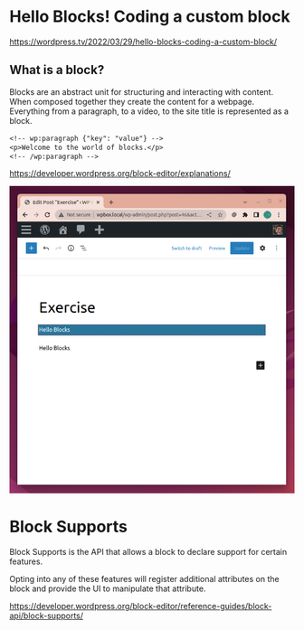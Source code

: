 # Hello Blocks! Coding a custom block

https://wordpress.tv/2022/03/29/hello-blocks-coding-a-custom-block/

## What is a block?

Blocks are an abstract unit for structuring and interacting with content. When composed together they create the content for a webpage. Everything from a paragraph, to a video, to the site title is represented as a block.

```
<!-- wp:paragraph {"key": "value"} -->
<p>Welcome to the world of blocks.</p>
<!-- /wp:paragraph -->
```

https://developer.wordpress.org/block-editor/explanations/

![](hello.png)

# Block Supports

Block Supports is the API that allows a block to declare support for certain features.

Opting into any of these features will register additional attributes on the block and provide the UI to manipulate that attribute.

https://developer.wordpress.org/block-editor/reference-guides/block-api/block-supports/